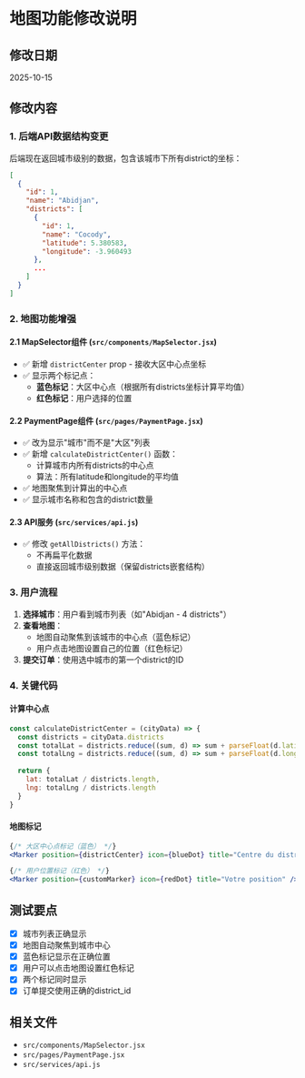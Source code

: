 # 地图功能修改说明

## 修改日期
2025-10-15

## 修改内容

### 1. 后端API数据结构变更
后端现在返回城市级别的数据，包含该城市下所有district的坐标：

```json
[
  {
    "id": 1,
    "name": "Abidjan",
    "districts": [
      {
        "id": 1,
        "name": "Cocody",
        "latitude": 5.380583,
        "longitude": -3.960493
      },
      ...
    ]
  }
]
```

### 2. 地图功能增强

#### 2.1 MapSelector组件 (`src/components/MapSelector.jsx`)
- ✅ 新增 `districtCenter` prop - 接收大区中心点坐标
- ✅ 显示两个标记点：
  - **蓝色标记**：大区中心点（根据所有districts坐标计算平均值）
  - **红色标记**：用户选择的位置

#### 2.2 PaymentPage组件 (`src/pages/PaymentPage.jsx`)
- ✅ 改为显示"城市"而不是"大区"列表
- ✅ 新增 `calculateDistrictCenter()` 函数：
  - 计算城市内所有districts的中心点
  - 算法：所有latitude和longitude的平均值
- ✅ 地图聚焦到计算出的中心点
- ✅ 显示城市名称和包含的district数量

#### 2.3 API服务 (`src/services/api.js`)
- ✅ 修改 `getAllDistricts()` 方法：
  - 不再扁平化数据
  - 直接返回城市级别数据（保留districts嵌套结构）

### 3. 用户流程

1. **选择城市**：用户看到城市列表（如"Abidjan - 4 districts"）
2. **查看地图**：
   - 地图自动聚焦到该城市的中心点（蓝色标记）
   - 用户点击地图设置自己的位置（红色标记）
3. **提交订单**：使用选中城市的第一个district的ID

### 4. 关键代码

#### 计算中心点
```javascript
const calculateDistrictCenter = (cityData) => {
  const districts = cityData.districts
  const totalLat = districts.reduce((sum, d) => sum + parseFloat(d.latitude), 0)
  const totalLng = districts.reduce((sum, d) => sum + parseFloat(d.longitude), 0)
  
  return {
    lat: totalLat / districts.length,
    lng: totalLng / districts.length
  }
}
```

#### 地图标记
```jsx
{/* 大区中心点标记（蓝色） */}
<Marker position={districtCenter} icon={blueDot} title="Centre du district" />

{/* 用户位置标记（红色） */}
<Marker position={customMarker} icon={redDot} title="Votre position" />
```

## 测试要点

- [x] 城市列表正确显示
- [x] 地图自动聚焦到城市中心
- [x] 蓝色标记显示在正确位置
- [x] 用户可以点击地图设置红色标记
- [x] 两个标记同时显示
- [x] 订单提交使用正确的district_id

## 相关文件

- `src/components/MapSelector.jsx`
- `src/pages/PaymentPage.jsx`
- `src/services/api.js`
